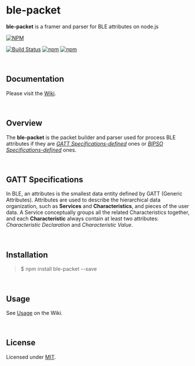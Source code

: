 # ble-packet
**ble-packet** is a framer and parser for BLE attributes on node.js

[![NPM](https://nodei.co/npm/ble-packet.png?downloads=true)](https://nodei.co/npm/ble-packet/)  

[![Build Status](https://travis-ci.org/bluetoother/ble-packet.svg?branch=master)](https://travis-ci.org/bluetoother/ble-packet)
[![npm](https://img.shields.io/npm/v/ble-packet.svg)](https://www.npmjs.com/package/ble-packet)
[![npm](https://img.shields.io/npm/l/ble-packet.svg)](https://www.npmjs.com/package/ble-packet)

<br />

## Documentation  

Please visit the [Wiki](https://github.com/bluetoother/ble-packet/wiki).

<br />

## Overview  

The **ble-packet** is the packet builder and parser used for process BLE attributes if they are [_GATT Specifications-defined_](https://www.bluetooth.com/specifications/GATT) ones or [_BIPSO Specifications-defined_](https://github.com/bluetoother/bipso/wiki/BIPSO-Specification) ones.

<br />

## GATT Specifications  

In BLE, an attributes is the smallest data entity defined by GATT (Generic Attributes). Attributes are used to describe the hierarchical data organization, such as **Services** and **Characteristics**, and pieces of the user data. A Service conceptually groups all the related Characteristics together, and each **Characteristic** always contain at least two attributes: *Characteristic Declaration* and *Characteristic Value*.

<br />

## Installation  

> $ npm install ble-packet --save

<br />

## Usage  

See [Usage](https://github.com/bluetoother/ble-packet/wiki#Usage) on the Wiki.  

<br />

## License  

Licensed under [MIT](https://github.com/bluetoother/ble-packet/blob/master/LICENSE).